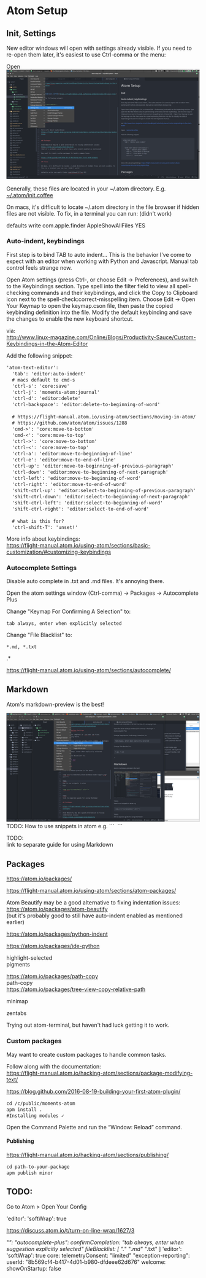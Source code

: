 # Atom Setup

## Init, Settings

New editor windows will open with settings already visible. If you need to re-open them later, it's easiest to use Ctrl-comma or the menu:

Open
![atom-settings_view-open-ctrl_comma.png](screenshots/atom-settings_view-open-ctrl_comma.png)

Generally, these files are located in your ~/.atom directory. E.g.
[~/.atom/init.coffee](https://flight-manual.atom.io/hacking-atom/sections/the-init-file/)

On macs, it's difficult to locate ~/.atom directory in the file browser if hidden files are not visible. To fix, in a terminal you can run: (didn't work)

defaults write com.apple.finder AppleShowAllFiles YES


### Auto-indent, keybindings

First step is to bind TAB to auto indent...
This is the behavior I've come to expect with an editor when working with Python and Javascript. Manual tab control feels strange now.

Open Atom settings (press Ctrl-, or choose Edit -> Preferences), and switch to the Keybindings section. Type spell into the filter field to view all spell-checking commands and their keybindings, and click the Copy to Clipboard icon next to the spell-check:correct-misspelling item. Choose Edit -> Open Your Keymap to open the keymap.cson file, then paste the copied keybinding definition into the file. Modify the default keybinding and save the changes to enable the new keyboard shortcut.

via:  
http://www.linux-magazine.com/Online/Blogs/Productivity-Sauce/Custom-Keybindings-in-the-Atom-Editor

Add the following snippet:

```
'atom-text-editor':
  'tab': 'editor:auto-indent'
  # macs default to cmd-s
  'ctrl-s': 'core:save'
  'ctrl-j': 'moments-atom:journal'
  'ctrl-d': 'editor:delete'
  'ctrl-backspace': 'editor:delete-to-beginning-of-word'

  # https://flight-manual.atom.io/using-atom/sections/moving-in-atom/
  # https://github.com/atom/atom/issues/1288
  'cmd->': 'core:move-to-bottom'
  'cmd-<': 'core:move-to-top'
  'ctrl->': 'core:move-to-bottom'
  'ctrl-<': 'core:move-to-top'
  'ctrl-a': 'editor:move-to-beginning-of-line'
  'ctrl-e': 'editor:move-to-end-of-line'
  'ctrl-up': 'editor:move-to-beginning-of-previous-paragraph'
  'ctrl-down': 'editor:move-to-beginning-of-next-paragraph'
  'ctrl-left': 'editor:move-to-beginning-of-word'
  'ctrl-right': 'editor:move-to-end-of-word'
  'shift-ctrl-up': 'editor:select-to-beginning-of-previous-paragraph'
  'shift-ctrl-down': 'editor:select-to-beginning-of-next-paragraph'
  'shift-ctrl-left': 'editor:select-to-beginning-of-word'
  'shift-ctrl-right': 'editor:select-to-end-of-word'

  # what is this for?
  'ctrl-shift-T': 'unset!'

```

More info about keybindings:  
https://flight-manual.atom.io/using-atom/sections/basic-customization/#customizing-keybindings

### Autocomplete Settings

Disable auto complete in .txt and .md files.
It's annoying there.  

Open the atom settings window (Ctrl-comma) -> Packages -> Autocomplete Plus

Change "Keymap For Confirming A Selection" to:

    tab always, enter when explicitly selected

Change "File Blacklist" to:

    *.md, *.txt
.*

https://flight-manual.atom.io/using-atom/sections/autocomplete/


## Markdown

Atom's markdown-preview is the best!


<img src="screenshots/atom-markdown-mode-toggle-2.png" alt="">
TODO:  
How to use snippets in atom
e.g.  
```
<img src="screenshots/" alt="">
```

TODO:  
link to separate guide for using Markdown

## Packages

https://atom.io/packages/

https://flight-manual.atom.io/using-atom/sections/atom-packages/

Atom Beautify may be a good alternative to fixing indentation issues:  
https://atom.io/packages/atom-beautify  
(but it's probably good to still have auto-indent enabled as mentioned earlier)

https://atom.io/packages/python-indent

https://atom.io/packages/ide-python

highlight-selected  
pigments  

https://atom.io/packages/path-copy  
path-copy  
https://atom.io/packages/tree-view-copy-relative-path

minimap  

zentabs  

Trying out atom-terminal, but haven't had luck getting it to work.


### Custom packages

May want to create custom packages to handle common tasks.

Follow along with the documentation:  
https://flight-manual.atom.io/hacking-atom/sections/package-modifying-text/

https://blog.github.com/2016-08-19-building-your-first-atom-plugin/

```
cd /c/public/moments-atom
apm install .
#Installing modules ✓
```
Open the Command Palette and run the “Window: Reload” command.

#### Publishing

https://flight-manual.atom.io/hacking-atom/sections/publishing/

```
cd path-to-your-package
apm publish minor

```


## TODO:  

Go to Atom > Open Your Config

'editor':
  'softWrap': true

https://discuss.atom.io/t/turn-on-line-wrap/1627/3

"*":
  "autocomplete-plus":
    confirmCompletion: "tab always, enter when suggestion explicitly selected"
    fileBlacklist: [
      ".*"
      "*.md"
      "*.txt"
    ]
  'editor':
    'softWrap': true
  core:
    telemetryConsent: "limited"
  "exception-reporting":
    userId: "8b569cf4-b417-4d01-b980-dfdeee62d676"
  welcome:
    showOnStartup: false

